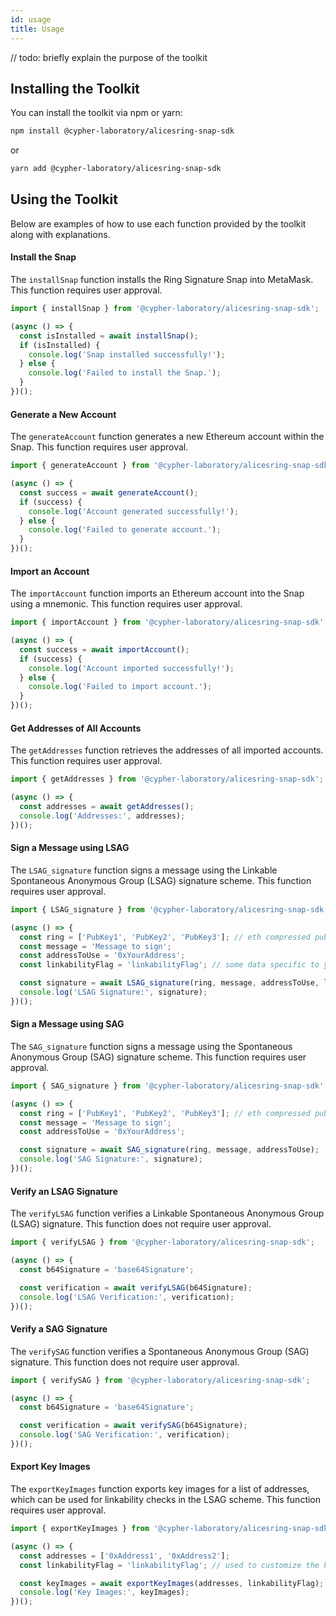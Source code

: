 ```yaml
---
id: usage
title: Usage
---
```


// todo: briefly explain the purpose of the toolkit


## Installing the Toolkit

You can install the toolkit via npm or yarn:

```sh
npm install @cypher-laboratory/alicesring-snap-sdk
```

or

```sh
yarn add @cypher-laboratory/alicesring-snap-sdk
```


## Using the Toolkit
Below are examples of how to use each function provided by the toolkit along with explanations.

#### Install the Snap

The `installSnap` function installs the Ring Signature Snap into MetaMask. This function requires user approval.

```typescript
import { installSnap } from '@cypher-laboratory/alicesring-snap-sdk';

(async () => {
  const isInstalled = await installSnap();
  if (isInstalled) {
    console.log('Snap installed successfully!');
  } else {
    console.log('Failed to install the Snap.');
  }
})();
```

#### Generate a New Account

The `generateAccount` function generates a new Ethereum account within the Snap. This function requires user approval.

```typescript
import { generateAccount } from '@cypher-laboratory/alicesring-snap-sdk';

(async () => {
  const success = await generateAccount();
  if (success) {
    console.log('Account generated successfully!');
  } else {
    console.log('Failed to generate account.');
  }
})();
```

#### Import an Account

The `importAccount` function imports an Ethereum account into the Snap using a mnemonic. This function requires user approval.

```typescript
import { importAccount } from '@cypher-laboratory/alicesring-snap-sdk';

(async () => {
  const success = await importAccount();
  if (success) {
    console.log('Account imported successfully!');
  } else {
    console.log('Failed to import account.');
  }
})();
```

#### Get Addresses of All Accounts

The `getAddresses` function retrieves the addresses of all imported accounts. This function requires user approval.

```typescript
import { getAddresses } from '@cypher-laboratory/alicesring-snap-sdk';

(async () => {
  const addresses = await getAddresses();
  console.log('Addresses:', addresses);
})();
```

#### Sign a Message using LSAG

The `LSAG_signature` function signs a message using the Linkable Spontaneous Anonymous Group (LSAG) signature scheme. This function requires user approval.

```typescript
import { LSAG_signature } from '@cypher-laboratory/alicesring-snap-sdk';

(async () => {
  const ring = ['PubKey1', 'PubKey2', 'PubKey3']; // eth compressed public key array (without '0x' prefix)
  const message = 'Message to sign';
  const addressToUse = '0xYourAddress';
  const linkabilityFlag = 'linkabilityFlag'; // some data specific to your context in order to customize the key images

  const signature = await LSAG_signature(ring, message, addressToUse, linkabilityFlag);
  console.log('LSAG Signature:', signature);
})();
```

#### Sign a Message using SAG

The `SAG_signature` function signs a message using the Spontaneous Anonymous Group (SAG) signature scheme. This function requires user approval.

```typescript
import { SAG_signature } from '@cypher-laboratory/alicesring-snap-sdk';

(async () => {
  const ring = ['PubKey1', 'PubKey2', 'PubKey3']; // eth compressed public key array (without '0x' prefix)
  const message = 'Message to sign';
  const addressToUse = '0xYourAddress';

  const signature = await SAG_signature(ring, message, addressToUse);
  console.log('SAG Signature:', signature);
})();
```

#### Verify an LSAG Signature

The `verifyLSAG` function verifies a Linkable Spontaneous Anonymous Group (LSAG) signature. This function does not require user approval.

```typescript
import { verifyLSAG } from '@cypher-laboratory/alicesring-snap-sdk';

(async () => {
  const b64Signature = 'base64Signature';

  const verification = await verifyLSAG(b64Signature);
  console.log('LSAG Verification:', verification);
})();
```

#### Verify a SAG Signature

The `verifySAG` function verifies a Spontaneous Anonymous Group (SAG) signature. This function does not require user approval.

```typescript
import { verifySAG } from '@cypher-laboratory/alicesring-snap-sdk';

(async () => {
  const b64Signature = 'base64Signature';

  const verification = await verifySAG(b64Signature);
  console.log('SAG Verification:', verification);
})();
```

#### Export Key Images

The `exportKeyImages` function exports key images for a list of addresses, which can be used for linkability checks in the LSAG scheme. This function requires user approval.

```typescript
import { exportKeyImages } from '@cypher-laboratory/alicesring-snap-sdk';

(async () => {
  const addresses = ['0xAddress1', '0xAddress2'];
  const linkabilityFlag = 'linkabilityFlag'; // used to customize the key images for your context

  const keyImages = await exportKeyImages(addresses, linkabilityFlag);
  console.log('Key Images:', keyImages);
})();
```
